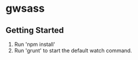 gwsass
======

Getting Started
---------------
1. Run 'npm install'
2. Run 'grunt' to start the default watch command.
